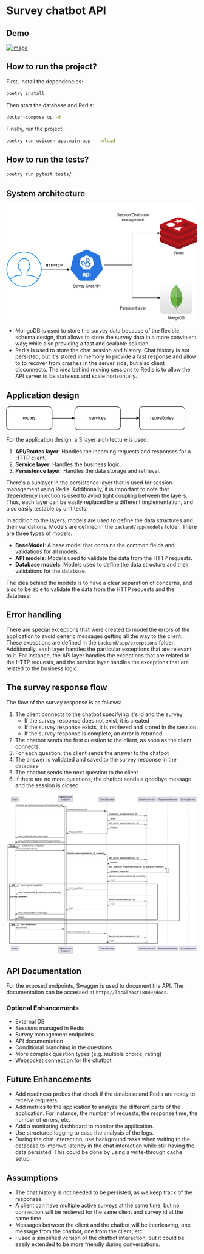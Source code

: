 # Survey chatbot API

## Demo

[![image](https://github.com/user-attachments/assets/f0931c9e-ef4b-4b6f-8a89-239ccdb8bd76)](https://youtu.be/iXT2W1KOyTg?si=xWR8lWFveVIr2Up0)

## How to run the project?

First, install the dependencies:

```bash
poetry install
```

Then start the database and Redis:

```bash
docker-compose up -d
```

Finally, run the project:

```bash
poetry run uvicorn app.main:app --reload
```

## How to run the tests?

```bash
poetry run pytest tests/
```

## System architecture

![System architecture](./images/connectly-tech-interview-infrastructure.png)

- MongoDB is used to store the survey data because of the flexible schema design, that allows to store the survey data in a more convinient way; while also providing a fast and scalable solution.
- Redis is used to store the chat session and history. Chat history is not persisted, but it's stored in memory to provide a fast response and allow to to recover from crashes in the server side, but also client disconnects. The idea behind moving sessions to Redis is to allow the API server to be stateless and scale horizontally.

## Application design

![Application design](./images/connectly-tech-interview-application-architecture.png)

For the application design, a 3 layer architecture is used:

1. **API/Routes layer**: Handles the incoming requests and responses for a HTTP client.
1. **Service layer**: Handles the business logic.
1. **Persistence layer**: Handles the data storage and retrieval.

There's a sublayer in the persistence layer that is used for session management using Redis. Additionally, it is important to note that dependency injection is used to avoid tight coupling between the layers. Thus, each layer can be easily replaced by a different implementation, and also easily testable by unit tests.

In addition to the layers, models are used to define the data structures and their validations. Models are defined in the `backend/app/models` folder. There are three types of models: 

- **BaseModel**: A base model that contains the common fields and validations for all models.
- **API models**: Models used to validate the data from the HTTP requests.
- **Database models**: Models used to define the data structure and their validations for the database.

The idea behind the models is to have a clear separation of concerns, and also to be able to validate the data from the HTTP requests and the database.

## Error handling

There are special exceptions that were created to model the errors of the application to avoid generic messages getting all the way to the client. These exceptions are defined in the `backend/app/exceptions` folder. Additionally, each layer handles the particular exceptions that are relevant to it. For instance, the API layer handles the exceptions that are related to the HTTP requests, and the service layer handles the exceptions that are related to the business logic.

## The survey response flow

The flow of the survey response is as follows:

1. The client connects to the chatbot specifying it's id and the survey
   - If the survey response does not exist, it is created
   - If the survey response exists, it is retrieved and stored in the session
   - If the survey response is complete, an error is returned
2. The chatbot sends the first question to the client, as soon as the client connects.
3. For each question, the client sends the answer to the chatbot
4. The answer is validated and saved to the survey response in the database
5. The chatbot sends the next question to the client
6. If there are no more questions, the chatbot sends a goodbye message and the session is closed

![Survey response flow](./images/chat-sequence.png)

## API Documentation

For the exposed endpoints, Swagger is used to document the API. The documentation can be accessed at `http://localhost:8000/docs`.

### Optional Enhancements

- External DB
- Sessions managed in Redis
- Survey management endpoints
- API documentation
- Conditional branching in the questions
- More complex question types (e.g. multiple choice, rating)
- Websocket connection for the chatbot

## Future Enhancements

- Add readiness probes that check if the database and Redis are ready to receive requests.
- Add metrics to the application to analyze the different parts of the application. For instance, the number of requests, the response time, the number of errors, etc.
- Add a monitoring dashboard to monitor the application.
- Use structured logging to ease the analysis of the logs.
- During the chat interaction, use background tasks when writing to the database to improve latency in the chat interaction while still having the data persisted. This could be done by using a write-through cache setup.

## Assumptions

- The chat history is not needed to be persisted, as we keep track of the responses.
- A client can have multiple active surveys at the same time, but no connection will be recieved for the same client and survey id at the same time.
- Messages between the client and the chatbot will be interleaving, one message from the chatbot, one from the client, etc.
- I used a simplified version of the chatbot interaction, but it could be easily extended to be more friendly during conversations.

